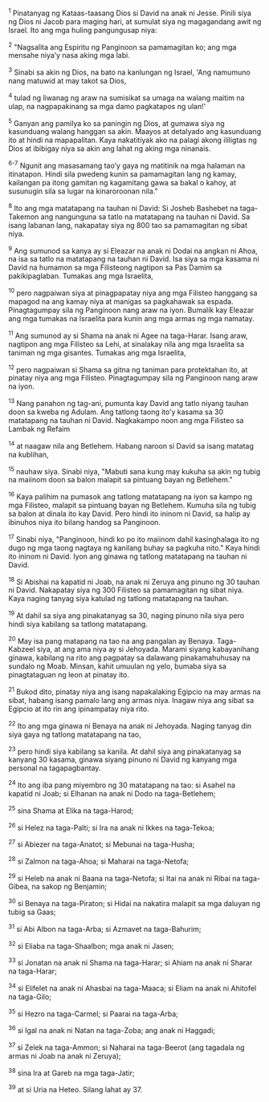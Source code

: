 <sup>1</sup>
Pinatanyag ng Kataas-taasang Dios si David na anak ni Jesse. Pinili siya ng Dios ni Jacob para maging hari, at sumulat siya ng magagandang awit ng Israel. Ito ang mga huling pangungusap niya: 

<sup>2</sup>
"Nagsalita ang Espiritu ng Panginoon sa pamamagitan ko; ang mga mensahe niyaʼy nasa aking mga labi. 

<sup>3</sup>
Sinabi sa akin ng Dios, na bato na kanlungan ng Israel, 'Ang namumuno nang matuwid at may takot sa Dios, 

<sup>4</sup>
tulad ng liwanag ng araw na sumisikat sa umaga na walang maitim na ulap, na nagpapakinang sa mga damo pagkatapos ng ulan!' 

<sup>5</sup>
Ganyan ang pamilya ko sa paningin ng Dios, at gumawa siya ng kasunduang walang hanggan sa akin. Maayos at detalyado ang kasunduang ito at hindi na mapapalitan. Kaya nakatitiyak ako na palagi akong ililigtas ng Dios at ibibigay niya sa akin ang lahat ng aking mga ninanais.

<sup>6-7</sup>
Ngunit ang masasamang taoʼy gaya ng matitinik na mga halaman na itinatapon. Hindi sila pwedeng kunin sa pamamagitan lang ng kamay, kailangan pa itong gamitan ng kagamitang gawa sa bakal o kahoy, at susunugin sila sa lugar na kinaroroonan nila." 

<sup>8</sup>
Ito ang mga matatapang na tauhan ni David: Si Josheb Bashebet na taga-Takemon ang nangunguna sa tatlo na matatapang na tauhan ni David. Sa isang labanan lang, nakapatay siya ng 800 tao sa pamamagitan ng sibat niya. 

<sup>9</sup>
Ang sumunod sa kanya ay si Eleazar na anak ni Dodai na angkan ni Ahoa, na isa sa tatlo na matatapang na tauhan ni David. Isa siya sa mga kasama ni David na humamon sa mga Filisteong nagtipon sa Pas Damim sa pakikipaglaban. Tumakas ang mga Israelita, 

<sup>10</sup>
pero nagpaiwan siya at pinagpapatay niya ang mga Filisteo hanggang sa mapagod na ang kamay niya at manigas sa pagkahawak sa espada. Pinagtagumpay sila ng Panginoon nang araw na iyon. Bumalik kay Eleazar ang mga tumakas na Israelita para kunin ang mga armas ng mga namatay. 

<sup>11</sup>
Ang sumunod ay si Shama na anak ni Agee na taga-Harar. Isang araw, nagtipon ang mga Filisteo sa Lehi, at sinalakay nila ang mga Israelita sa taniman ng mga gisantes. Tumakas ang mga Israelita, 

<sup>12</sup>
pero nagpaiwan si Shama sa gitna ng taniman para protektahan ito, at pinatay niya ang mga Filisteo. Pinagtagumpay sila ng Panginoon nang araw na iyon. 

<sup>13</sup>
Nang panahon ng tag-ani, pumunta kay David ang tatlo niyang tauhan doon sa kweba ng Adulam. Ang tatlong taong itoʼy kasama sa 30 matatapang na tauhan ni David. Nagkakampo noon ang mga Filisteo sa Lambak ng Refaim 

<sup>14</sup>
at naagaw nila ang Betlehem. Habang naroon si David sa isang matatag na kublihan, 

<sup>15</sup>
nauhaw siya. Sinabi niya, "Mabuti sana kung may kukuha sa akin ng tubig na maiinom doon sa balon malapit sa pintuang bayan ng Betlehem." 

<sup>16</sup>
Kaya palihim na pumasok ang tatlong matatapang na iyon sa kampo ng mga Filisteo, malapit sa pintuang bayan ng Betlehem. Kumuha sila ng tubig sa balon at dinala ito kay David. Pero hindi ito ininom ni David, sa halip ay ibinuhos niya ito bilang handog sa Panginoon. 

<sup>17</sup>
Sinabi niya, "Panginoon, hindi ko po ito maiinom dahil kasinghalaga ito ng dugo ng mga taong nagtaya ng kanilang buhay sa pagkuha nito." Kaya hindi ito ininom ni David. Iyon ang ginawa ng tatlong matatapang na tauhan ni David. 

<sup>18</sup>
Si Abishai na kapatid ni Joab, na anak ni Zeruya ang pinuno ng 30 tauhan ni David. Nakapatay siya ng 300 Filisteo sa pamamagitan ng sibat niya. Kaya naging tanyag siya katulad ng tatlong matatapang na tauhan. 

<sup>19</sup>
At dahil sa siya ang pinakatanyag sa 30, naging pinuno nila siya pero hindi siya kabilang sa tatlong matatapang. 

<sup>20</sup>
May isa pang matapang na tao na ang pangalan ay Benaya. Taga-Kabzeel siya, at ang ama niya ay si Jehoyada. Marami siyang kabayanihang ginawa, kabilang na rito ang pagpatay sa dalawang pinakamahuhusay na sundalo ng Moab. Minsan, kahit umuulan ng yelo, bumaba siya sa pinagtataguan ng leon at pinatay ito. 

<sup>21</sup>
Bukod dito, pinatay niya ang isang napakalaking Egipcio na may armas na sibat, habang isang pamalo lang ang armas niya. Inagaw niya ang sibat sa Egipcio at ito rin ang ipinampatay niya rito. 

<sup>22</sup>
Ito ang mga ginawa ni Benaya na anak ni Jehoyada. Naging tanyag din siya gaya ng tatlong matatapang na tao, 

<sup>23</sup>
pero hindi siya kabilang sa kanila. At dahil siya ang pinakatanyag sa kanyang 30 kasama, ginawa siyang pinuno ni David ng kanyang mga personal na tagapagbantay. 

<sup>24</sup>
Ito ang iba pang miyembro ng 30 matatapang na tao: si Asahel na kapatid ni Joab; si Elhanan na anak ni Dodo na taga-Betlehem; 

<sup>25</sup>
sina Shama at Elika na taga-Harod; 

<sup>26</sup>
si Helez na taga-Palti; si Ira na anak ni Ikkes na taga-Tekoa; 

<sup>27</sup>
si Abiezer na taga-Anatot; si Mebunai na taga-Husha; 

<sup>28</sup>
si Zalmon na taga-Ahoa; si Maharai na taga-Netofa; 

<sup>29</sup>
si Heleb na anak ni Baana na taga-Netofa; si Itai na anak ni Ribai na taga-Gibea, na sakop ng Benjamin; 

<sup>30</sup>
si Benaya na taga-Piraton; si Hidai na nakatira malapit sa mga daluyan ng tubig sa Gaas; 

<sup>31</sup>
si Abi Albon na taga-Arba; si Azmavet na taga-Bahurim; 

<sup>32</sup>
si Eliaba na taga-Shaalbon; mga anak ni Jasen; 

<sup>33</sup>
si Jonatan na anak ni Shama na taga-Harar; si Ahiam na anak ni Sharar na taga-Harar; 

<sup>34</sup>
si Elifelet na anak ni Ahasbai na taga-Maaca; si Eliam na anak ni Ahitofel na taga-Gilo; 

<sup>35</sup>
si Hezro na taga-Carmel; si Paarai na taga-Arba; 

<sup>36</sup>
si Igal na anak ni Natan na taga-Zoba; ang anak ni Haggadi; 

<sup>37</sup>
si Zelek na taga-Ammon; si Naharai na taga-Beerot (ang tagadala ng armas ni Joab na anak ni Zeruya); 

<sup>38</sup>
sina Ira at Gareb na mga taga-Jatir; 

<sup>39</sup>
at si Uria na Heteo. Silang lahat ay 37.